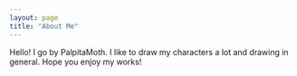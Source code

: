 ```yaml
---
layout: page
title: "About Me"
---
```


Hello! I go by PalpitaMoth. I like to draw my characters a lot and drawing in general. Hope you enjoy my works!
